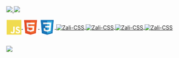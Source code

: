 <div>
  <a href="https://github.com/lopix320">
  <img height="180em" src="https://github-readme-stats.vercel.app/api?username=lopix320&show_icons=true&theme=radical&include_all_commits=true&count_private=true"/>
  <img height="180em" src="https://github-readme-stats.vercel.app/api/top-langs/?username=lopix320&layout=compact&langs_count=7&theme=radical "/>
</div>
  
  <div style="display: inline_block"><br>
  <img align="center" alt="Zali-Js" height="40" width="40" src="https://raw.githubusercontent.com/devicons/devicon/master/icons/javascript/javascript-plain.svg">
  <img align="center" alt="Zali-HTML" height="40" width="40" src="https://raw.githubusercontent.com/devicons/devicon/master/icons/html5/html5-original.svg">
  <img align="center" alt="Zali-CSS" height="40" width="40" src="https://raw.githubusercontent.com/devicons/devicon/master/icons/css3/css3-original.svg">
  <img align="center" alt="Zali-CSS" height="40" width="40" src="https://cdn.jsdelivr.net/gh/devicons/devicon/icons/nodejs/nodejs-original-wordmark.svg">
  <img align="center" alt="Zali-CSS" height="40" width="40" src="https://cdn.jsdelivr.net/gh/devicons/devicon/icons/react/react-original-wordmark.svg"> 
  <img align="center" alt="Zali-CSS" height="40" width="40" src="https://cdn.jsdelivr.net/gh/devicons/devicon/icons/python/python-original.svg">   
  <img align="center" alt="Zali-CSS" height="40" width="40" src="https://cdn.jsdelivr.net/gh/devicons/devicon/icons/java/java-original-wordmark.svg">  
</div>
  
  ##
 <div>
   <a href="https://www.linkedin.com/in/matheus-felipe-7aa2641b1/" target="_blank"><img src="https://img.shields.io/badge/-LinkedIn-%230077B5?style=for-the-badge&logo=linkedin&logoColor=white" target="_blank"></a> 
  </div>

<!-- <h1 align='center'>
 Olá! Seja bem vindo ao meu Github ☺️
</h1>

<p align='center'>
  <a target="_blank" href="https://www.linkedin.com/in/gabriel-lopes-a6728819b/">
    <img src="https://img.shields.io/badge/linkedin-%230077B5.svg?&style=for-the-badge&logo=linkedin&logoColor=white" />
  </a>&nbsp;
 

</p>

<h1 align='center'>
 Skills:
 </h1>
 
<div align='center'>
 <img style="margin-right:1em;" src="https://img.shields.io/badge/-java-yellow" />
  <br>
<img style="margin-right:1em;" src="https://img.shields.io/static/v1?label=&message=MySQL&color=blue" />
  <br>
<img style="margin-right:1em;" src="https://img.shields.io/static/v1?label=&message=CSS&color=blue" />
  <br>
<img style="margin-right:1em;" src="https://img.shields.io/static/v1?label=&message=HTML&color=orange" />
  <br>
<img style="margin-right:1em;" src="https://img.shields.io/static/v1?label=&message=GIT&color=brown" />
  <br>
<img style="margin-right:1em;" src="https://img.shields.io/static/v1?label=&message=Javascript&color=yellow" />
</div>

 <p align='right'><small><i>~não sejamos que nem abelhas!</i></small></p>
 -->
